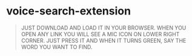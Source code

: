 # voice-search-extension

> JUST DOWNLOAD AND LOAD IT IN YOUR BROWSER.
> WHEN YOU OPEN ANY LINK YOU WILL SEE A MIC ICON ON LOWER RIGHT CORNER.
> JUST PRESS IT AND WHEN IT TURNS GREEN, SAY THE WORD YOU WANT TO FIND.



